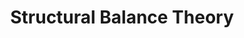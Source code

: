 ---
types: "word"

title: "Structural Balance Theory"

categories: ['']

tags: ['Structural', 'Balance', 'Theory']

arabic: 'نظرية التوازن البنائي'

arexps: []

enwords: ['Structural Balance Theory']

enexps: []

arlexicons: 'ن'

enlexicons: 'S'

authors: ['Ruqayya Roshdy']

translators: ['']

citations: 'تطبيقات الذكاء الاصطناعي في خدمة اللغة العربية'

sources: 'مركز الملك عبدالله بن عبدالعزيز الدولي لخدمة اللغة العربية'

word: "true"

slug: ""
---